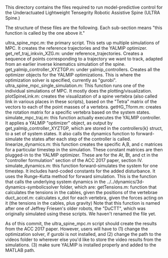 This directory contains the files required to run model-predictive control 
for the Underactuated Lightweight Tensegrity Robotic Assistive Spine (ULTRA Spine.)

The structure of these files are the following.
Each sub-section means "this function is called by the one above it."

ultra_spine_mpc.m: the primary script. This sets up multiple simulations of MPC. 
                   It creates the reference trajectories and the YALMIP optimizer.
    get_ref_traj_inkvin_XZG.m: under reference_trajectories. Creates a sequence of points corresponding to a trajectory we want to track,
                               adapted from an earlier inverse kinematics simulation of the spine.
    get_yalmip_controller_XYZTGP.m: under yalmip_controllers. Creates all the optimizer objects for the YALMIP optimizations.
                                    This is where the optimization solver is specified, currently as "gurobi".
    ultra_spine_mpc_single_simulation.m: This function runs one of the individual simulations of MPC. 
                                         It mostly does the plotting/visualization.
	plotSpineLink.m: creates the visualization of a spine vertebra (also called link in various places in these scripts),
			 based on the "Tetra" matrix of the vectors to each of the point masses of a vertebra.
	getHG_Tform.m: creates the rotation matrix for a specific vertebra based on the system states.
        simulate_mpc_traj.m: this function actually executes the YALMIP controller. It applies a YALMIP "optimizer" object, as output
                             by get_yalmip_controller_XYZTGP, which are stored in the controllers{k} struct, to a set of system states.
                             It also calls the dynamics function to forward-simulate the states after each step of the controller is called.
            linearize_dynamics.m: this function creates the specific A,B, and c matrices for a particular timestep in the simulation.
                                  These constant matrices are then plugged-in to the YALMIP optimizer. These are for the At, Bt, and ct in
                                  the "controller formulation" section of the ACC 2017 paper, section IV.
            simulate_dynamics.m: this function forward-simulates the system for one timestep. It includes hard-coded constants for
                                 the added disturbance. It uses the Runge-Kutta method for forward simulation.
                                 This is the function that calls the underlying system dynamics in 
                                 the ../../dynamics/3d-dynamics-symbolicsolver folder, which are:
                getTensions.m: function that calculates the tensions in the cables, given the positions of the vertebrae
                duct_accel.m: calculates x_dot for each vertebra, given the forces acting on it (the tensions in the cables, plus gravity)
                              Note that this function is named after one of Jeffrey Friesen's older robots, the "DuCTT", 
                              which was originally simulated using these scripts. We haven't renamed the file yet.

As of this commit, the ultra_spine_mpc.m script should create the results from the ACC 2017 paper.
However, users will have to 
(1) change the optimization solver, if gurobi is not installed, and
(2) change the path to the videos folder to wherever else you'd like to store the video results from the simulations.
(3) make sure YALMIP is installed properly and added to the MATLAB path.